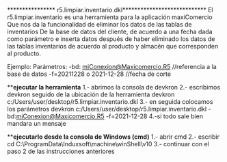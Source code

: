 **************** r5.limpiar.inventario.dkl****************************
El r5.limpiar.inventario es una herramienta para la aplicación maxiComercio
Que nos da la funcionalidad de eliminar los datos de las tablas de inventarios 
De la base de datos del cliente, de acuerdo a una fecha dada como parámetro e inserta datos 
después de haber eliminado los datos de las tablas inventarios de  acuerdo al producto y almacén que corresponden al producto.

Ejemplo:
Parámetros:
-bd: miConexion@Maxicomercio.R5   //referencia a la base de datos
-f=20211228   o 2021-12-28   //fecha de corte


******ejecutar la herramienta****
1.- abrimos la consola de devkron
2.- escribimos devkron seguido de la ubicación de la herramienta
	 devkron c:/Users/user/desktop/r5.limpiar.inventario.dkl
3.- en seguida colocamos los parámetros
devkron c:/Users/user/desktop/r5.limpiar.inventario.dkl -bd:miConexion@Maxicomercio.R5 -f=2021-12-28
4.-si todo sale bien mandara un mensaje


**************ejecutarlo desde la consola de Windows (cmd)************
1.- abrir cmd 
2.- escribir cd C:\ProgramData\Induxsoft\machine\winShell\v10
3.- continuar con el paso 2 de las instrucciones anteriores
